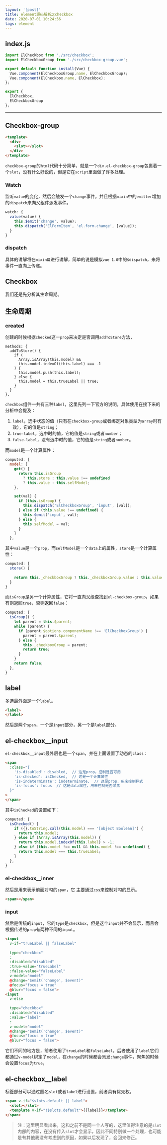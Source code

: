 ```yaml
---
layout: '[post]'
title: element源码解析之checkbox
date: 2020-07-01 10:24:56
tags: element
---
```



index.js
---------

```js
import ElCheckbox from './src/checkbox';
import ElCheckboxGroup from './src/checkbox-group.vue';

export default function install(Vue) {
  Vue.component(ElCheckboxGroup.name, ElCheckboxGroup);
  Vue.component(ElCheckbox.name, ElCheckbox);
};

export {
  ElCheckbox,
  ElCheckboxGroup
};
```
<!-- more -->
* * *

Checkbox-group
--------------

```html
<template>
  <div>
    <slot></slot>
  </div>
</template>
```

`checkbox-group`的`html`代码十分简单，就是一个`div.el-checkbox-group`包裹着一个`slot`，没有什么好说的，但是它在`script`里面做了许多处理。

### Watch

监听`value`的变化，然后会触发一个`change`事件，并且根据`mixin`中的`emitter`增加的`dispatch`来向父组件派发事件。

```js
watch: {
  value(value) {
    this.$emit('change', value);
    this.dispatch('ElFormItem', 'el.form.change', [value]);
  }
}
```

### dispatch

具体的讲解将在`mixin篇`进行讲解，简单的说是模拟`vue 1.0`中的`$dispatch`，来将事件一直向上传递。

Checkbox
--------

我们还是先分析其生命周期。

生命周期
----

### created

创建的时候根据`checked`这一`prop`来决定是否调用`addToStore`方法，

```
methods: {
  addToStore() {
    if (
      Array.isArray(this.model) &&
      this.model.indexOf(this.label) === -1
    ) {  
      this.model.push(this.label);
    } else {  
      this.model = this.trueLabel || true;
    }
  }
},
```

`checkbox`组件一共有三种`label`，这里先列一下官方的说明，具体使用在接下来的分析中会提及：

1.  `label`，选中状态的值（只有在`checkbox-group`或者绑定对象类型为`array`时有效），它的值是`string`；
2.  `true-label`，选中时的值，它的值是`string`或者`number`；
3.  `false-label`，没有选中时的值，它的值是`string`或者`number`。

而`model`是一个计算属性：

```js
computed: {
  model: {
    get() {  
      return this.isGroup
        ? this.store : this.value !== undefined  
        ? this.value : this.selfModel;  
    },

    set(val) {  
      if (this.isGroup) {  
        this.dispatch('ElCheckboxGroup', 'input', [val]);  
      } else if (this.value !== undefined) {  
        this.$emit('input', val);  
      } else {  
        this.selfModel = val;  
      }
    }
  },
```

其中`value`是一个`prop`，而`selfModel`是一个`data`上的属性，`store`是一个计算属性：

```js
computed: {
  store() {
    
    return this._checkboxGroup ? this._checkboxGroup.value : this.value;
  }
}
```

而`isGroup`是另一个计算属性，它将一直向父级查找到`el-checkbox-group`，如果有则返回`true`，否则返回`false`：

```js
computed: {
  isGroup() {
    let parent = this.$parent;
    while (parent) {
      if (parent.$options.componentName !== 'ElCheckboxGroup') {
        parent = parent.$parent;
      } else {
        this._checkboxGroup = parent;
        return true;
      }
    }
    return false;
  },
}
```

label
-----

多选最外面是一个`label`。

```html
<label>
</label>
```

然后是两个`span`，一个是`input`部分，另一个是`label`部分。

el-checkbox__input
------------------

`el-checkbox__input`最外层也是一个`span`，并在上面设置了动态的`class`：

```html
<span
  :class="{
    'is-disabled': disabled,  // 这是prop，控制是否可用
    'is-checked': isChecked,  // 这是一个计算属性
    'is-indeterminate': indeterminate,  // 这是prop，用来控制样式
    'is-focus': focus  // 这是data属性，用来控制是否聚焦
  }"
>
</span>
```

其中`isChecked`的设置如下：

```js
computed: {
  isChecked() {
    if ({}.toString.call(this.model) === '[object Boolean]') {  
      return this.model;  
    } else if (Array.isArray(this.model)) {  
      return this.model.indexOf(this.label) > -1;  
    } else if (this.model !== null && this.model !== undefined) {  
      return this.model === this.trueLabel;  
    }
  },
}
```

### el-checkbox__inner

然后是用来表示前面对勾的`span`，它 主要通过`css`来控制对勾的显示。

```html
<span></span>
```

### input

然后是传统的`input`，它的`type`是`checkbox`，但是这个`input`并不会显示，而且会根据传递的`prop`有两种不同的`input`。

```html
<input
  v-if="trueLabel || falseLabel"
 
  type="checkbox"
  :
  :disabled="disabled"
  :true-value="trueLabel"
  :false-value="falseLabel"
  v-model="model"
  @change="$emit('change', $event)"
  @focus="focus = true"
  @blur="focus = false">
<input
  v-else
 
  type="checkbox"
  :disabled="disabled"
  :value="label"
  :
  v-model="model"
  @change="$emit('change', $event)"
  @focus="focus = true"
  @blur="focus = false">
```

它们不同的地方是，前者使用了`trueLabel`和`falseLabel`，后者使用了`label`它们都通过`v-model`绑定了`model`，在`change`的时候都会派发`change`事件，聚焦的时候会设置`focus`为`true`，

el-checkbox__label
------------------

标签部分可以通过匿名`slot`或者`label`进行设置，前者具有优先权。

```html
<span v-if="$slots.default || label">
  <slot></slot>
  <template v-if="!$slots.default">{{label}}</template>
</span>
```

> 注：这里明显看出来，这和之前不是同一个人写的，这里值得注意的是`slot`内部的内容，在没有传入`slot`才会显示，因此不同特别做一个处理，也可能是有其他我没有考虑到的原因，如果以后发现了，会回来修正。
